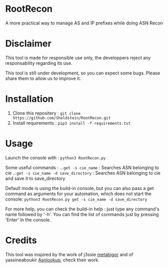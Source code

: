# RootRecon
A more practical way to manage AS and IP prefixes while doing ASN Recon

# Disclaimer
This tool is made for responsible use only, the developpers reject any responsability regarding its use.

This tool is still under development, so you can expect some bugs. Please share them to allow us to improve it.

# Installation
1. Clone this repositery : `git clone https://github.com/Sheldstein/RootRecon.git`
2. Install requirements : `pip3 install -f requirements.txt`

# Usage
Launch the console with :
`python3 RootRecon.py`

Some useful commands :
...`get -s cie_name` : Searches ASN belonging to cie 
...`get -s cie_name -d save_directory` : Searches ASN belonging to cie and save it to save_directory

Default mode is using the build-in console, but you can also pass a get command as arguments for your automation, which does not start the console:
`python3 RootRecon.py get -s cie_name -d save_directory`

For more help, you can check the build-in help : just type any command's name followed by '-h'. You can find  the list of commands just by pressing 'Enter' in the console.

# Credits
This tool was inspired by the work of j3ssie [metabigor](https://github.com/j3ssie/Metabigor) and of yassineaboukir [Asnlookup](https://github.com/yassineaboukir/asnlookup), check their work.
